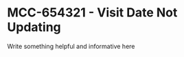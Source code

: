 MCC-654321 - Visit Date Not Updating
====================================

Write something helpful and informative here